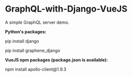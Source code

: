 # GraphQL-with-Django-VueJS
A simple GraphQL server demo.

<b>Python's packages:</b>
<p>  pip install django</p>
<p>  pip install graphene_django</p>

<b>VueJS npm packages (package.json is available):</b>
<p>  npm install apollo-client@1.9.3</p>
